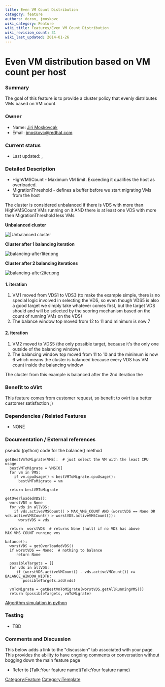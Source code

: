 ```yaml
---
title: Even VM Count Distribution
category: feature
authors: doron, jmoskovc
wiki_category: Feature
wiki_title: Features/Even VM Count Distribution
wiki_revision_count: 31
wiki_last_updated: 2014-01-26
---
```


# Even VM distribution based on VM count per host

### Summary

The goal of this feature is to provide a cluster policy that evenly distributes VMs based on VM count.

### Owner

*   Name: [ Jiri Moskovcak](User:jmoskovc)
*   Email: jmoskovc@redhat.com

### Current status

*   Last updated: ,

### Detailed Description

*   HighVMSCount - Maximum VM limit. Exceeding it qualifies the host as overloaded.
*   MigrationThreshold - defines a buffer before we start migrating VMs from the host

The cluster is considered unbalanced if there is VDS with more than HighVMSCount VMs running on it AND there is at least one VDS with more then MigrationThreshold less VMs

**Unbalanced cluster**

![|Unbalanced cluster](balancing-before.png "|Unbalanced cluster")

**Cluster after 1 balancing iteration**

![](balancing-after1iter.png "balancing-after1iter.png")

**Cluster after 2 balancing iterations**

![](balancing-after2iter.png "balancing-after2iter.png")

#### 1. iteration

1.  VM1 moved from VDS1 to VDS3 (to make the example simple, there is no special logic involved in selecting the VDS, so even though VDS5 is also a good target we simply take whatever comes first, but the target VDS should and will be selected by the scoring mechanism based on the count of running VMs on the VDS)
2.  The balance window top moved from 12 to 11 and minimum is now 7

#### 2. iteration

1.  VM2 moved to VDS5 (the only possible target, because it's the only one outside of the balancing window)
2.  The balancing window top moved from 11 to 10 and the minimum is now 6 which means the cluster is balanced because every VDS has VM count inside the balancing window

The cluster from this example is balanced after the 2nd iteration the

### Benefit to oVirt

This feature comes from customer request, so benefit to ovirt is a better customer satisfaction ;)

### Dependencies / Related Features

* NONE

### Documentation / External references

pseudo (python) code for the balance() method

    getBestVmToMigrate(VMS):  # just select the VM with the least CPU usage
      bestVMToMigrate = VMS[0]
      for vm in VMS:
        if vm.cpuUsage() < bestVMToMigrate.cpuUsage():
          bestVMToMigrate = vm

      return bestVMToMigrate

    getOverloadedVDS():
      worstVDS = None
      for vds in allVDS:
        if vds.activeVMSCount() > MAX_VMS_COUNT AND (worstVDS == None OR vds.activeVMSCount() > worstVDS.activeVMSCount()):
          worstVDS = vds

      return  worstVDS  # returns None (null) if no VDS has above MAX_VMS_COUNT running vms

    balance():
      worstVDS = getOverloadedVDS()
      if worstVDS == None:  # nothing to balance
         return None

      possibleTargets = []
      for vds in allVDS:
         if (worstVDS.activeVMCount() - vds.activeVMCount()) >= BALANCE_WINDOW_WIDTH:
            possibleTargets.add(vds)

      vmToMigrate = getBestVmToMigrate(worstVDS.getAllRunningVMS())
      return (possibleTargets, vmToMigrate)

[Algorithm simulation in python](http://jmoskovc.fedorapeople.org/even_vm_distribution.py)

### Testing

* TBD

### Comments and Discussion

This below adds a link to the "discussion" tab associated with your page. This provides the ability to have ongoing comments or conversation without bogging down the main feature page

*   Refer to [Talk:Your feature name](Talk:Your feature name)

<Category:Feature> <Category:Template>
